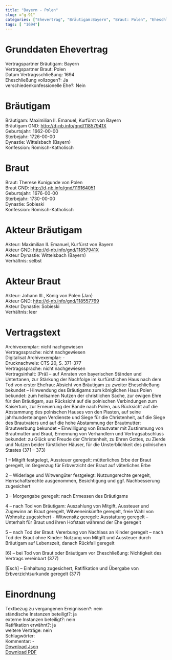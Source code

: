 ```yaml
---
title: "Bayern - Polen"
slug: ="g-91"
categories: ["Ehevertrag", "Bräutigam:Bayern", "Braut: Polen", "Eheschließung vollzogen?:Ja", "verschiedenkonfessionelle Ehe?:Nein", "Dynastie Bräutigam:Wittelsbach (Bayern)", "Akteur Bräutigam:Maximilian II. Emanuel, Kurfürst von Bayern", "Akteur Braut:Johann III., König von Polen (Jan)", "Textbezug?:nein", "Ständisch?:ja", "Ratifikation?:ja", "Sonstiges?:nein", "Bräutigam:Bayern", "Braut: Polen"]
tags: [ "1694"]
---
```

<!--more-->

# Grunddaten Ehevertrag

Vertragspartner Bräutigam: Bayern<br>
Vertragspartner Braut: Polen<br>
Datum Vertragsschließung: 1694<br>
Eheschließung vollzogen?: Ja<br>
verschiedenkonfessionelle Ehe?: Nein<br>
# Bräutigam

Bräutigam: Maximilian II. Emanuel, Kurfürst von Bayern<br>
Bräutigam GND: http://d-nb.info/gnd/11857941X<br>
Geburtsjahr: 1662-00-00<br>
Sterbejahr: 1726-00-00<br>
Dynastie: Wittelsbach (Bayern)<br>
Konfession: Römisch-Katholisch<br>
# Braut

Braut: Therese Kunigunde von Polen<br>
Braut GND: http://d-nb.info/gnd/119164051<br>
Geburtsjahr: 1676-00-00<br>
Sterbejahr: 1730-00-00<br>
Dynastie: Sobieski<br>
Konfession: Römisch-Katholisch<br>
# Akteur Bräutigam

Akteur: Maximilian II. Emanuel, Kurfürst von Bayern<br>
Akteur GND: http://d-nb.info/gnd/11857941X<br>
Akteur Dynastie: Wittelsbach (Bayern)<br>
Verhältnis: selbst<br>
# Akteur Braut

Akteur: Johann III., König von Polen (Jan)<br>
Akteur GND: http://d-nb.info/gnd/118557769<br>
Akteur Dynastie: Sobieski<br>
Verhältnis: leer<br>
# Vertragstext

Archivexemplar: nicht nachgewiesen<br>
Vertragssprache: nicht nachgewiesen<br>
Digitalisat Archivexemplar: -<br>
Drucknachweis: CTS 20, S. 371-377<br>
Vertragssprache: nicht nachgewiesen<br>
Vertragsinhalt: [Prä] – auf Anraten von bayerischen Ständen und Untertanen, zur Stärkung der Nachfolge im kurfürstlichen Haus nach dem Tod von erster Ehefrau: Absicht von Bräutigam zu zweiter Eheschließung bekundet – Hinwendung des Bräutigams zum königlichen Haus Polen bekundet: zum heilsamen Nutzen der christlichen Sache, zur ewigen Ehre für den Bräutigam, aus Rücksicht auf die polnischen Verbindungen zum Kaisertum, zur Erneuerung der Bande nach Polen, aus Rücksicht auf die Abstammung des polnischen Hauses von den Piasten, auf seine jahrhundertelangen Verdienste und Siege für die Christenheit, auf die Siege des Brautvaters und auf die hohe Abstammung der Brautmutter: Brautwerbung bekundet – Einwilligung von Brautvater mit Zustimmung von Brautmutter und Braut, Ernennung von Verhandlern und Vertragsabschluss bekundet: zu Glück und Freude der Christenheit, zu Ehren Gottes, zu Zierde und Nutzen beider fürstlicher Häuser, für die Unsterblichkeit des polnischen Staates (371 – 373)

1 – Mitgift festgelegt, Aussteuer geregelt: mütterliches Erbe der Braut geregelt, im Gegenzug für Erbverzicht der Braut auf väterliches Erbe

2 – Widerlage und Witwengüter festgelegt: Nutzungsrechte geregelt, Herrschaftsrechte ausgenommen, Besichtigung und ggf. Nachbesserung zugesichert

3 – Morgengabe geregelt: nach Ermessen des Bräutigams

4 – nach Tod von Bräutigam: Auszahlung von Mitgift, Aussteuer und Zugewinn an Braut geregelt, Witweneinkünfte geregelt, freie Wahl von Wohnsitz zugesichert - Witwensitz geregelt: Ausstattung geregelt – Unterhalt für Braut und ihren Hofstaat während der Ehe geregelt

5 – nach Tod der Braut: Vererbung von Nachlass an Kinder geregelt – nach Tod der Braut ohne Kinder: Nutzung von Mitgift und Aussteuer durch Bräutigam auf Lebenszeit, danach Rückfall geregelt

[6] – bei Tod von Braut oder Bräutigam vor Eheschließung: Nichtigkeit des Vertrags vereinbart (377)

[Esch] – Einhaltung zugesichert, Ratifikation und Übergabe von Erbverzichtsurkunde geregelt (377)<br>
# Einordnung

Textbezug zu vergangenen Ereignissen?: nein<br>
ständische Instanzen beteiligt?: ja<br>
externe Instanzen beteiligt?: nein<br>
Ratifikation erwähnt?: ja<br>
weitere Verträge: nein<br>
Schlagwörter: <br>
Kommentar: -<br>
[Download Json](/vertraege/vertrag-91.json)<br>
[Download PDF](/vertraege/v186.pdf)